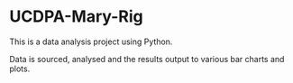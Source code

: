 # UCDPA-Mary-Rig

This is a data analysis project using Python.

Data is sourced, analysed and the results output to various bar charts and plots.

